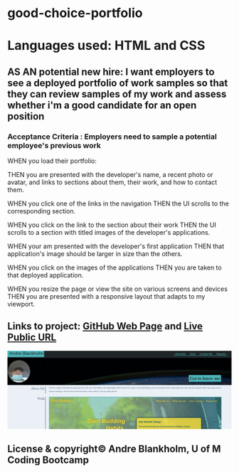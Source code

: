 # good-choice-portfolio

# Languages used: HTML and CSS

## AS AN potential new hire: I want employers to see a deployed portfolio of work samples so that they can review samples of my work and assess whether i'm a good candidate for an open position

### Acceptance Criteria : Employers need to sample a potential employee's previous work
WHEN you load their portfolio:

THEN you are presented with the developer's name, a recent photo or avatar, and links to sections about them, their work, and how to contact them.

WHEN you click one of the links in the navigation
THEN the UI scrolls to the corresponding section.

WHEN you click on the link to the section about their work
THEN the UI scrolls to a section with titled images of the developer's applications.

WHEN your am presented with the developer's first application
THEN that application's image should be larger in size than the others.

WHEN you click on the images of the applications
THEN you are taken to that deployed application.

WHEN you resize the page or view the site on various screens and devices
THEN you are presented with a responsive layout that adapts to my viewport.

## Links to project: <a href="https://github.com/AndreBlankholm/good-choice-portfolio">GitHub Web Page</a> and <a href="https://andreblankholm.github.io/good-choice-portfolio/">Live Public URL</a>

<img src="./assets/images/screenshot2.png" alt=" screenshot of a students Web Develpoer profile.">

## License & copyright© Andre Blankholm, U of M Coding Bootcamp